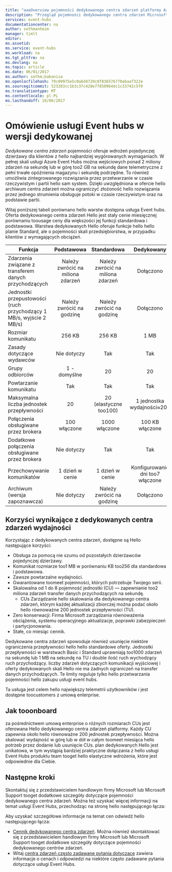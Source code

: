 ```yaml
---
title: "aaaOverview pojemności dedykowanego centra zdarzeń platformy Azure | Dokumentacja firmy Microsoft"
description: "Przegląd pojemności dedykowanego centra zdarzeń Microsoft Azure."
services: event-hubs
documentationcenter: na
author: sethmanheim
manager: timlt
editor: 
ms.assetid: 
ms.service: event-hubs
ms.workload: na
ms.tgt_pltfrm: na
ms.devlang: na
ms.topic: article
ms.date: 06/01/2017
ms.author: sethm;babanisa
ms.openlocfilehash: 79c09975e5c0a6d4729c8f836576770abaaf322e
ms.sourcegitcommit: 523283cc1b3c37c428e77850964dc1c33742c5f0
ms.translationtype: MT
ms.contentlocale: pl-PL
ms.lasthandoff: 10/06/2017
---
```

# <a name="overview-of-event-hubs-dedicated"></a>Omówienie usługi Event hubs w wersji dedykowanej

*Dedykowane centra zdarzeń* pojemności oferuje wdrożeń pojedynczej dzierżawy dla klientów z hello najbardziej wygórowanych wymaganiach. W pełnej skali usługi Azure Event Hubs można wejściowych ponad 2 miliony zdarzeń na sekundę lub w górę too2 GB na sekundę dane telemetryczne z pełni trwałe opóźnienia magazynu i sekundę podrzędne. To również umożliwia zintegrowanego rozwiązania przez przetwarzanie w czasie rzeczywistym i partii hello sam system. Dzięki uwzględniona w ofercie hello archiwum centra zdarzeń można ograniczyć złożoność hello rozwiązania przez jednego strumienia obsługuje potoki w czasie rzeczywistym oraz na podstawie partii.

Witaj poniższej tabeli porównano hello warstw dostępna usługa Event hubs. Oferta dedykowanego centra zdarzeń Hello jest stały cenie miesięcznej porównaniu toousage ceny dla większości jej funkcji standardowa i podstawowa. Warstwa dedykowanych Hello oferuje funkcje hello hello planie Standard, ale o pojemności skali przedsiębiorstwa, w przypadku klientów z wymagających obciążeń. 

| Funkcja | Podstawowa | Standardowa | Dedykowany |
| --- |:---:|:---:|:---:|
| Zdarzenia związane z transferem danych przychodzących | Należy zwrócić na miliona zdarzeń | Należy zwrócić na miliona zdarzeń | Dołączono |
| Jednostki przepustowości (ruch przychodzący 1 MB/s, wyjście 2 MB/s) | Należy zwrócić na godzinę | Należy zwrócić na godzinę | Dołączono |
| Rozmiar komunikatu | 256 KB | 256 KB | 1 MB |
| Zasady dotyczące wydawców | Nie dotyczy | Tak | Tak |     
| Grupy odbiorców | 1 - domyślne | 20 | 20 |
| Powtarzanie komunikatu | Tak | Tak | Tak |
| Maksymalna liczba jednostek przepływności | 20 | 20 (elastyczne too100)  | 1 jednostka wydajności≈200 |
| Połączenia obsługiwane przez brokera | 100 włączone | 1000 włączone | 100 KB włączone |
| Dodatkowe połączenia obsługiwane przez brokera | Nie dotyczy | Tak | Tak |
| Przechowywanie komunikatów | 1 dzień w cenie | 1 dzień w cenie | Konfigurowanie dni too7 włączone |
| Archiwum (wersja zapoznawcza) | Nie dotyczy   | Należy zwrócić na godzinę | Dołączono |

## <a name="benefits-of-event-hubs-dedicated-capacity"></a>Korzyści wynikające z dedykowanych centra zdarzeń wydajności

Korzystając z dedykowanych centra zdarzeń, dostępne są Hello następujące korzyści:

* Obsługa za pomocą nie szumu od pozostałych dzierżawców pojedynczej dzierżawy.
* Komunikat rozmiarze too1 MB w porównaniu KB too256 dla standardowa i podstawowa.
* Zawsze powtarzalne wydajności.
* Gwarantowane toomeet pojemności, których potrzebuje Twojego serii.
* Skalowalna od 1 do 8 pojemność jednostki (CU) — zapewnianie too2 miliona zdarzeń transfer danych przychodzących na sekundę.
  * CUs Zarządzanie hello skalowania dla dedykowanego centra zdarzeń, którym każdej aktualizacji zbiorczej można podać około hello równoważne 200 jednostek przepływności (TU).
* Zero konserwacji: Firma Microsoft zarządzania równoważenia obciążenia, systemu operacyjnego aktualizacje, poprawki zabezpieczeń i partycjonowania.
* Stałe, co miesiąc cennik.

Dedykowane centra zdarzeń spowoduje również usunięcie niektóre ograniczenia przepływności hello hello standardowe oferty. Jednostki przepływności w warstwach Basic i Standard uprawniają too1000 zdarzeń na sekundę lub 1 MB na sekundę na TU i double ilość ruch wychodzący ruch przychodzący. liczby zdarzeń dotyczących komunikacji wyjściowej i oferty dedykowanych skali Hello nie ma żadnych ograniczeń na transfer danych przychodzących. Te limity reguluje tylko hello przetwarzania pojemności hello zakupu usługi event hubs.

Ta usługa jest celem hello największy telemetrii użytkowników i jest dostępne toocustomers z umową enterprise.

## <a name="how-tooonboard"></a>Jak tooonboard

za pośrednictwem umową enterprise o różnych rozmiarach CUs jest oferowana Hello dedykowanego centra zdarzeń platformy. Każdy CU zapewnia około hello równoważne 200 jednostek przepływności. Można skalować wydajność w górę lub w dół w całym toomeet miesiąca hello potrzeb przez dodanie lub usunięcie CUs. plan dedykowanych Hello jest unikatowa, w tym wystąpią bardziej praktyczne dołączania z hello usługi Event Hubs produktu team tooget hello elastyczne wdrożenia, które jest odpowiednie dla Ciebie. 

## <a name="next-steps"></a>Następne kroki
Skontaktuj się z przedstawicielem handlowym firmy Microsoft lub Microsoft Support tooget dodatkowe szczegóły dotyczące pojemności dedykowanego centra zdarzeń. Można też uzyskać więcej informacji na temat usługi Event Hubs, przechodząc na stronę hello następującego łącza:

Aby uzyskać szczegółowe informacje na temat cen odwiedź hello następującego łącza:

- [Cennik dedykowanego centra zdarzeń](https://azure.microsoft.com/pricing/details/event-hubs/). Można również skontaktować się z przedstawicielem handlowym firmy Microsoft lub Microsoft Support tooget dodatkowe szczegóły dotyczące pojemności dedykowanego centrów zdarzeń.
- Witaj [centra zdarzeń często zadawane pytania dotyczące](event-hubs-faq.md) zawiera informacje o cenach i odpowiedzi na niektóre często zadawane pytania dotyczące usługi Event Hubs. 
